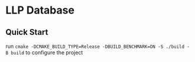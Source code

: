 # LLP Database
## Quick Start
run `cmake -DCMAKE_BUILD_TYPE=Release -DBUILD_BENCHMARK=ON -S ./build -B build` 
to configure the project